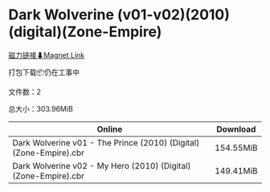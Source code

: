 # Dark Wolverine (v01-v02)(2010)(digital)(Zone-Empire)

[磁力链接⬇Magnet Link](magnet:?xt=urn:btih:36f8b0d179d66dda03d9b1d459ea21b65f84a6e7&dn=Dark%20Wolverine%20%28v01-v02%29%282010%29%28digital%29%28Zone-Empire%29)

打包下载📦仍在工事中

文件数：2

总大小：303.96MiB

Online | Download
--- | ---
Dark Wolverine v01 - The Prince (2010) (Digital) (Zone-Empire).cbr | 154.55MiB
Dark Wolverine v02 - My Hero (2010) (Digital) (Zone-Empire).cbr | 149.41MiB